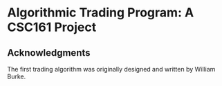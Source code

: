 # Algorithmic Trading Program: A CSC161 Project

## Acknowledgments
The first trading algorithm was originally designed and written by William Burke.
